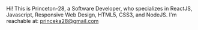 Hi! This is Princeton-28, a Software Developer,
who specializes in ReactJS, Javascript, 
Responsive Web Design, HTML5, CSS3, and NodeJS.
I'm reachable at: princeka28@gmail.com
